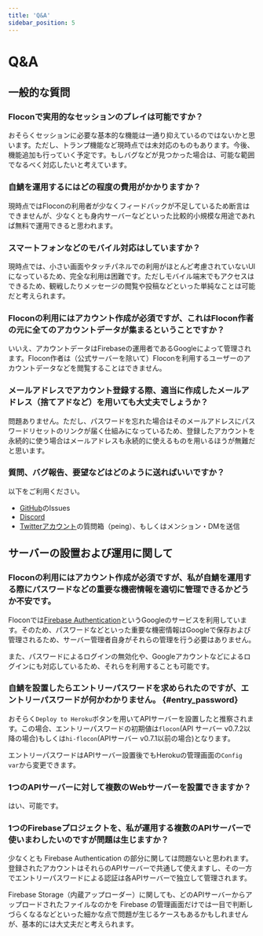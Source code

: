 ```yaml
---
title: 'Q&A'
sidebar_position: 5
---
```


# Q&A

## 一般的な質問

### Floconで実用的なセッションのプレイは可能ですか？

おそらくセッションに必要な基本的な機能は一通り抑えているのではないかと思います。ただし、トランプ機能など現時点では未対応のものもあります。今後、機能追加も行っていく予定です。もしバグなどが見つかった場合は、可能な範囲でなるべく対応したいと考えています。

### 自鯖を運用するにはどの程度の費用がかかりますか？

現時点ではFloconの利用者が少なくフィードバックが不足しているため断言はできませんが、少なくとも身内サーバーなどといった比較的小規模な用途であれば無料で運用できると思われます。

### スマートフォンなどのモバイル対応はしていますか？

現時点では、小さい画面やタッチパネルでの利用がほとんど考慮されていないUIになっているため、完全な利用は困難です。ただしモバイル端末でもアクセスはできるため、観戦したりメッセージの閲覧や投稿などといった単純なことは可能だと考えられます。

### Floconの利用にはアカウント作成が必須ですが、これはFlocon作者の元に全てのアカウントデータが集まるということですか？

いいえ、アカウントデータはFirebaseの運用者であるGoogleによって管理されます。Flocon作者は（公式サーバーを除いて）Floconを利用するユーザーのアカウントデータなどを閲覧することはできません。

### メールアドレスでアカウント登録する際、適当に作成したメールアドレス（捨てアドなど）を用いても大丈夫でしょうか？

問題ありません。ただし、パスワードを忘れた場合はそのメールアドレスにパスワードリセットのリンクが届く仕組みになっているため、登録したアカウントを永続的に使う場合はメールアドレスも永続的に使えるものを用いるほうが無難だと思います。

### 質問、バグ報告、要望などはどのように送ればいいですか？

以下をご利用ください。

- [GitHub](https://github.com/flocon-trpg/servers)のIssues
- [Discord](http://discord.gg/cy3vhmU6Tx)
- [Twitterアカウント](https://twitter.com/flocon_trpg)の質問箱（peing）、もしくはメンション・DMを送信

## サーバーの設置および運用に関して

### Floconの利用にはアカウント作成が必須ですが、私が自鯖を運用する際にパスワードなどの重要な機密情報を適切に管理できるかどうか不安です。

Floconでは[Firebase Authentication](https://firebase.google.com/?hl=ja)というGoogleのサービスを利用しています。そのため、パスワードなどといった重要な機密情報はGoogleで保存および管理されるため、サーバー管理者自身がそれらの管理を行う必要はありません。

また、パスワードによるログインの無効化や、Googleアカウントなどによるログインにも対応しているため、それらを利用することも可能です。

### 自鯖を設置したらエントリーパスワードを求められたのですが、エントリーパスワードが何かわかりません。 {#entry_password}

おそらく`Deploy to Heroku`ボタンを用いてAPIサーバーを設置したと推察されます。この場合、エントリーパスワードの初期値は`flocon`(API サーバー v0.7.2以降の場合)もしくは`hi-flocon`(APIサーバー v0.7.1以前の場合)となります。

エントリーパスワードはAPIサーバー設置後でもHerokuの管理画面の`Config var`から変更できます。

### 1つのAPIサーバーに対して複数のWebサーバーを設置できますか？

はい、可能です。

### 1つのFirebaseプロジェクトを、私が運用する複数のAPIサーバーで使いまわしたいのですが問題は生じますか？

少なくとも Firebase Authentication の部分に関しては問題ないと思われます。登録されたアカウントはそれらのAPIサーバーで共通して使えますし、その一方でエントリーパスワードによる認証は各APIサーバーで独立して管理されます。

Firebase Storage（内蔵アップローダー）に関しても、どのAPIサーバーからアップロードされたファイルなのかを Firebase の管理画面だけでは一目で判断しづらくなるなどといった細かな点で問題が生じるケースもあるかもしれませんが、基本的には大丈夫だと考えられます。
